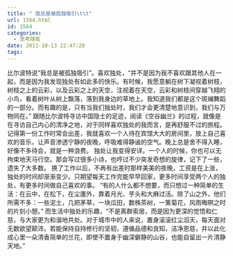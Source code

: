 ```yaml
---
title: " 我总是被孤独吸引\t\t"
url: 1564.html
id: 1564
categories:
  - 思考随笔
date: 2011-10-13 22:47:20
tags:
---
```


比尔波特说“我总是被孤独吸引”。喜欢独处，“并不是因为我不喜欢跟其他人在一起，而是因为我发现独处有如此多的快乐。有时候，我愿意躺在树下凝视着树枝，树枝之上的云彩，以及云彩之上的天空，注视着在天空，云彩和树枝间穿越飞翔的小鸟，看着树叶从树上飘落，落到我身边的草地上。我知道我们都是这个斑斓舞蹈的一部分。而有趣的是，只有当我们独处时，我们才会更清楚地意识到，我们与万物同在。” 跟随比尔波特寻访中国隐士的足迹，阅读《空谷幽兰》的过程，就像是在寻访自己内心的清净之地，对于同样喜欢独处的我而言，是再舒服不过的旅程。 记得第一份工作时常会出差，我就喜欢一个人待在宾馆大大的房间里，放上自己喜欢的音乐，让声音渗透宁静的夜晚，呼吸难得静谧的空气。晚上总是舍不得入睡，好像不多待会，就是一种浪费。 独处让我变得安详。一个人的时候，你也可以无拘束地天马行空。那会写过很多小诗，也哼过不少突发奇想的旋律，记下了一些，遗失了大多数。 换了工作以后，不再有出差时那样美美的夜晚，工资是在上涨，独处的时间却渐渐变少。只期望每天工作完能早早回家，更多时间享受两个人的独处，有更多时间做自己喜欢的事。 “有的人什么都不想要，而只想过一种简单的生活：在云中，在松下，在尘廛外，靠着月光、芋头和大麻过活。除了山之外，他们所需不多：一些泥土，几把茅草，一块瓜田，数株茶树，一篱菊花，风雨晦暝之时的片刻小憩。” 而生活中独处的乐趣，“不是离群索居，而是因为更深的觉悟和仁慈，与大家更为和谐地共处。对于城市中的人来说，置身滚滚红尘滔天，每天面对无数欲望颠沛，若能保持自持修行的坚韧，遵循品德和良知，洁净恩慈，并以此化成心里一朵清香简单的兰花，即使不置身于幽深僻静的山谷，也能自留出一片清静天地。”
